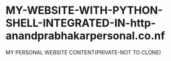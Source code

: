 # MY-WEBSITE-WITH-PYTHON-SHELL-INTEGRATED-IN-http-anandprabhakarpersonal.co.nf
MY PERSONAL WEBSITE CONTENT(PRIVATE-NOT TO CLONE)
